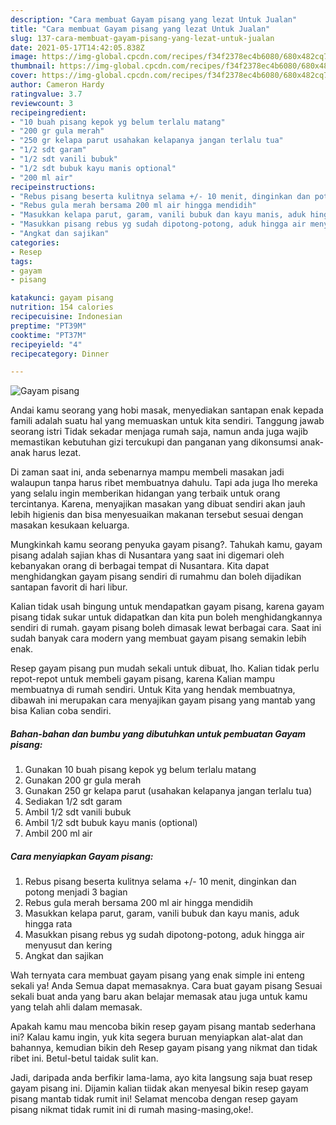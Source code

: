 ```yaml
---
description: "Cara membuat Gayam pisang yang lezat Untuk Jualan"
title: "Cara membuat Gayam pisang yang lezat Untuk Jualan"
slug: 137-cara-membuat-gayam-pisang-yang-lezat-untuk-jualan
date: 2021-05-17T14:42:05.838Z
image: https://img-global.cpcdn.com/recipes/f34f2378ec4b6080/680x482cq70/gayam-pisang-foto-resep-utama.jpg
thumbnail: https://img-global.cpcdn.com/recipes/f34f2378ec4b6080/680x482cq70/gayam-pisang-foto-resep-utama.jpg
cover: https://img-global.cpcdn.com/recipes/f34f2378ec4b6080/680x482cq70/gayam-pisang-foto-resep-utama.jpg
author: Cameron Hardy
ratingvalue: 3.7
reviewcount: 3
recipeingredient:
- "10 buah pisang kepok yg belum terlalu matang"
- "200 gr gula merah"
- "250 gr kelapa parut usahakan kelapanya jangan terlalu tua"
- "1/2 sdt garam"
- "1/2 sdt vanili bubuk"
- "1/2 sdt bubuk kayu manis optional"
- "200 ml air"
recipeinstructions:
- "Rebus pisang beserta kulitnya selama +/- 10 menit, dinginkan dan potong menjadi 3 bagian"
- "Rebus gula merah bersama 200 ml air hingga mendidih"
- "Masukkan kelapa parut, garam, vanili bubuk dan kayu manis, aduk hingga rata"
- "Masukkan pisang rebus yg sudah dipotong-potong, aduk hingga air menyusut dan kering"
- "Angkat dan sajikan"
categories:
- Resep
tags:
- gayam
- pisang

katakunci: gayam pisang 
nutrition: 154 calories
recipecuisine: Indonesian
preptime: "PT39M"
cooktime: "PT37M"
recipeyield: "4"
recipecategory: Dinner

---
```



![Gayam pisang](https://img-global.cpcdn.com/recipes/f34f2378ec4b6080/680x482cq70/gayam-pisang-foto-resep-utama.jpg)

Andai kamu seorang yang hobi masak, menyediakan santapan enak kepada famili adalah suatu hal yang memuaskan untuk kita sendiri. Tanggung jawab seorang istri Tidak sekadar menjaga rumah saja, namun anda juga wajib memastikan kebutuhan gizi tercukupi dan panganan yang dikonsumsi anak-anak harus lezat.

Di zaman  saat ini, anda sebenarnya mampu membeli masakan jadi walaupun tanpa harus ribet membuatnya dahulu. Tapi ada juga lho mereka yang selalu ingin memberikan hidangan yang terbaik untuk orang tercintanya. Karena, menyajikan masakan yang dibuat sendiri akan jauh lebih higienis dan bisa menyesuaikan makanan tersebut sesuai dengan masakan kesukaan keluarga. 



Mungkinkah kamu seorang penyuka gayam pisang?. Tahukah kamu, gayam pisang adalah sajian khas di Nusantara yang saat ini digemari oleh kebanyakan orang di berbagai tempat di Nusantara. Kita dapat menghidangkan gayam pisang sendiri di rumahmu dan boleh dijadikan santapan favorit di hari libur.

Kalian tidak usah bingung untuk mendapatkan gayam pisang, karena gayam pisang tidak sukar untuk didapatkan dan kita pun boleh menghidangkannya sendiri di rumah. gayam pisang boleh dimasak lewat berbagai cara. Saat ini sudah banyak cara modern yang membuat gayam pisang semakin lebih enak.

Resep gayam pisang pun mudah sekali untuk dibuat, lho. Kalian tidak perlu repot-repot untuk membeli gayam pisang, karena Kalian mampu membuatnya di rumah sendiri. Untuk Kita yang hendak membuatnya, dibawah ini merupakan cara menyajikan gayam pisang yang mantab yang bisa Kalian coba sendiri.

<!--inarticleads1-->

##### Bahan-bahan dan bumbu yang dibutuhkan untuk pembuatan Gayam pisang:

1. Gunakan 10 buah pisang kepok yg belum terlalu matang
1. Gunakan 200 gr gula merah
1. Gunakan 250 gr kelapa parut (usahakan kelapanya jangan terlalu tua)
1. Sediakan 1/2 sdt garam
1. Ambil 1/2 sdt vanili bubuk
1. Ambil 1/2 sdt bubuk kayu manis (optional)
1. Ambil 200 ml air




<!--inarticleads2-->

##### Cara menyiapkan Gayam pisang:

1. Rebus pisang beserta kulitnya selama +/- 10 menit, dinginkan dan potong menjadi 3 bagian
1. Rebus gula merah bersama 200 ml air hingga mendidih
1. Masukkan kelapa parut, garam, vanili bubuk dan kayu manis, aduk hingga rata
1. Masukkan pisang rebus yg sudah dipotong-potong, aduk hingga air menyusut dan kering
1. Angkat dan sajikan




Wah ternyata cara membuat gayam pisang yang enak simple ini enteng sekali ya! Anda Semua dapat memasaknya. Cara buat gayam pisang Sesuai sekali buat anda yang baru akan belajar memasak atau juga untuk kamu yang telah ahli dalam memasak.

Apakah kamu mau mencoba bikin resep gayam pisang mantab sederhana ini? Kalau kamu ingin, yuk kita segera buruan menyiapkan alat-alat dan bahannya, kemudian bikin deh Resep gayam pisang yang nikmat dan tidak ribet ini. Betul-betul taidak sulit kan. 

Jadi, daripada anda berfikir lama-lama, ayo kita langsung saja buat resep gayam pisang ini. Dijamin kalian tiidak akan menyesal bikin resep gayam pisang mantab tidak rumit ini! Selamat mencoba dengan resep gayam pisang nikmat tidak rumit ini di rumah masing-masing,oke!.

